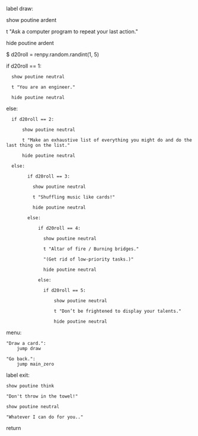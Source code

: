 label draw:

  show poutine ardent

  t "Ask a computer program to repeat your last action."

  hide poutine ardent

  $ d20roll = renpy.random.randint(1, 5)

  if d20roll == 1:

      show poutine neutral

      t "You are an engineer."

      hide poutine neutral

  else:

      if d20roll == 2:

          show poutine neutral

          t "Make an exhaustive list of everything you might do and do the last thing on the list."

          hide poutine neutral

      else:

            if d20roll == 3:

              show poutine neutral

              t "Shuffling music like cards!"

              hide poutine neutral

            else:

                if d20roll == 4:

                  show poutine neutral

                  t "Altar of fire / Burning bridges."

                  "(Get rid of low-priority tasks.)"

                  hide poutine neutral

                else:

                  if d20roll == 5:

                      show poutine neutral

                      t "Don’t be frightened to display your talents."

                      hide poutine neutral

  menu:

    "Draw a card.":
        jump draw

    "Go back.":
        jump main_zero


label exit:

    show poutine think

    "Don't throw in the towel!"

    show poutine neutral

    "Whatever I can do for you.."


return
